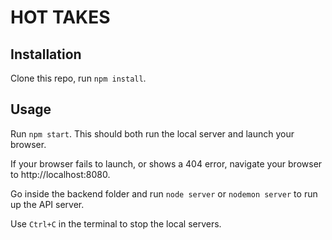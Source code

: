 # HOT TAKES #

## Installation ##
Clone this repo, run `npm install`.

## Usage ##

Run `npm start`. This should both run the local server and launch your browser.

If your browser fails to launch, or shows a 404 error, navigate your browser to http://localhost:8080.

Go inside the backend folder and run `node server` or `nodemon server` to run up the API server.

Use `Ctrl+C` in the terminal to stop the local servers.
